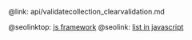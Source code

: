 @link: api/validatecollection_clearvalidation.md

@seolinktop: [js framework](https://webix.com)
@seolink: [list in javascript](https://webix.com/widget/list/)